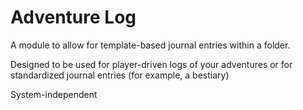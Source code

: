 # Adventure Log
A module to allow for template-based journal entries within a folder.

Designed to be used for player-driven logs of your adventures or for standardized journal entries (for example, a bestiary)

System-independent